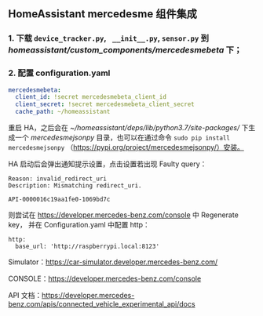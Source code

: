 ## HomeAssistant mercedesme 组件集成

### 1. 下载 `device_tracker.py`, ` __init__.py`, `sensor.py` 到 *homeassistant/custom_components/mercedesmebeta* 下；

### 2. 配置 configuration.yaml

``` yaml
mercedesmebeta:
  client_id: !secret mercedesmebeta_client_id
  client_secret: !secret mercedesmebeta_client_secret
  cache_path: ~/homeassistant
```



重启 HA，之后会在 *~/homeassistant/deps/lib/python3.7/site-packages/* 下生成一个 *mercedesmejsonpy* 目录，也可以在通过命令 `sudo pip install mercedesmejsonpy` （https://pypi.org/project/mercedesmejsonpy/）安装。

HA 启动后会弹出通知提示设置，点击设置若出现 Faulty query：
``` Error
Reason: invalid_redirect_uri
Description: Mismatching redirect_uri.

API-0000016c19aa1fe0-1069bd7c
```
则尝试在 https://developer.mercedes-benz.com/console 中 Regenerate key，
并在 Configuration.yaml 中配置 http：
```
http:
  base_url: 'http://raspberrypi.local:8123'
```

Simulator：https://car-simulator.developer.mercedes-benz.com/

CONSOLE：https://developer.mercedes-benz.com/console

API 文档：https://developer.mercedes-benz.com/apis/connected_vehicle_experimental_api/docs

